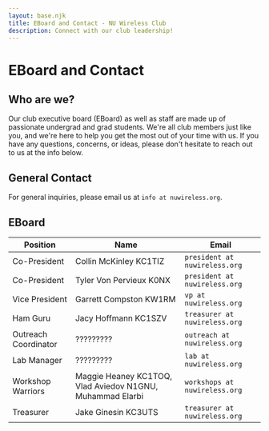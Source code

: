 ```yaml
---
layout: base.njk
title: EBoard and Contact - NU Wireless Club
description: Connect with our club leadership!
---
```

# EBoard and Contact

## Who are we?
Our club executive board (EBoard) as well as staff are made up of passionate undergrad and grad students. We're all club members just like you, and we're here to help you get the most out of your time with us. If you have any questions, concerns, or ideas, please don't hesitate to reach out to us at the info below.

## General Contact
For general inquiries, please email us at `info at nuwireless.org`.

## EBoard

| Position | Name | Email |
|----------|------|-------|
| Co-President | Collin McKinley KC1TIZ | `president at nuwireless.org` |
| Co-President | Tyler Von Pervieux K0NX | `president at nuwireless.org` |
| Vice President | Garrett Compston KW1RM | `vp at nuwireless.org` |
| Ham Guru | Jacy Hoffmann KC1SZV | `treasurer at nuwireless.org` |
| Outreach Coordinator | ????????? | `outreach at nuwireless.org` |
| Lab Manager | ????????? | `lab at nuwireless.org` |
| Workshop Warriors | Maggie Heaney KC1TOQ, Vlad Aviedov N1GNU, Muhammad Elarbi | `workshops at nuwireless.org` |
| Treasurer | Jake Ginesin KC3UTS | `treasurer at nuwireless.org` |